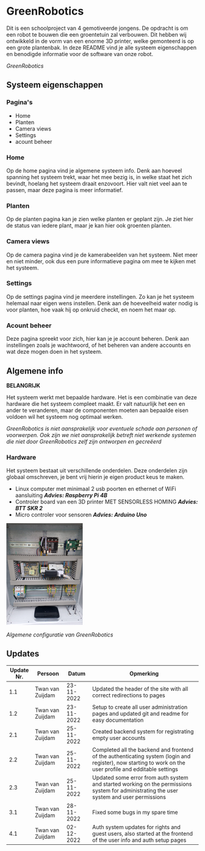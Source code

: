 # GreenRobotics

Dit is een schoolproject van 4 gemotiveerde jongens. De opdracht is om een robot te bouwen die een groentetuin zal verbouwen. Dit hebben wij ontwikkeld in de vorm van een enorme 3D printer, welke gemonteerd is op een grote plantenbak. In deze README vind je alle systeem eigenschappen en benodigde informatie voor de software van onze robot.

_GreenRobotics_

## Systeem eigenschappen

### Pagina's

- Home
- Planten
- Camera views
- Settings
- acount beheer

### Home

Op de home pagina vind je algemene systeem info. Denk aan hoeveel spanning het systeem trekt, waar het mee bezig is, in welke staat het zich bevindt, hoelang het systeem draait enzovoort. Hier valt niet veel aan te passen, maar deze pagina is meer informatief.

### Planten

Op de planten pagina kan je zien welke planten er geplant zijn. Je ziet hier de status van iedere plant, maar je kan hier ook groenten planten.

### Camera views

Op de camera pagina vind je de kamerabeelden van het systeem. Niet meer en niet minder, ook dus een pure informatieve pagina om mee te kijken met het systeem.

### Settings

Op de settings pagina vind je meerdere instellingen. Zo kan je het systeem helemaal naar eigen wens instellen. Denk aan de hoeveelheid water nodig is voor planten, hoe vaak hij op onkruid checkt, en noem het maar op.

### Acount beheer

Deze pagina spreekt voor zich, hier kan je je account beheren. Denk aan instellingen zoals je wachtwoord, of het beheren van andere accounts en wat deze mogen doen in het systeem.

## Algemene info

**BELANGRIJK**

Het systeem werkt met bepaalde hardware. Het is een combinatie van deze hardware die het systeem compleet maakt. Er valt natuurlijk het een en ander te veranderen, maar de componenten moeten aan bepaalde eisen voldoen wil het systeem nog optimaal werken. 

_GreenRobotics is niet aansprakelijk voor eventuele schade aan personen of voorwerpen. Ook zijn we niet aansprakelijk betreft niet werkende systemen die niet door GreenRobotics zelf zijn ontworpen en gecreëerd_

### Hardware

Het systeem bestaat uit verschillende onderdelen. Deze onderdelen zijn globaal omschreven, je bent vrij hierin je eigen product keus te maken.

- Linux computer met minimaal 2 usb poorten en ethernet of WiFi aansluiting _**Advies: Raspberry Pi 4B**_
- Controler board van een 3D printer MET SENSORLESS HOMING _**Advies: BTT SKR 2**_
- Micro controler voor sensoren _**Advies: Arduino Uno**_

<img src="./Static/IMG/config.jpg" alt="drawing" width="200"/>

_Algemene configuratie van GreenRobotics_

## Updates

| Update Nr. | Persoon | Datum | Opmerking |
| ----------- | ----------- | ----------- | ----------- |
| 1.1 | Twan van Zuijdam | 23-11-2022 | Updated the header of the site with all correct redirections to pages |
| 1.2 | Twan van Zuijdam | 23-11-2022 | Setup to create all user administration pages and updated git and readme for easy documentation |
| 2.1 | Twan van Zuijdam | 25-11-2022 | Created backend system for registrating empty user accounts |
| 2.2 | Twan van Zuijdam | 25-11-2022 | Completed all the backend and frontend of the authenticating system (login and register), now starting to work on the user profile and edditable settings |
| 2.3 | Twan van Zuijdam | 25-11-2022 | Updated some error from auth system and started working on the permissions system for administrating the user system and user permissions |
| 3.1 | Twan van Zuijdam | 28-11-2022 | Fixed some bugs in my spare time |
| 4.1 | Twan van Zuijdam | 02-12-2022 | Auth system updates for rights and guest users, also started at the frontend of the user info and auth setup pages |
